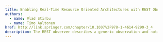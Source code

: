 ```yaml
---
title: Enabling Real-Time Resource Oriented Architectures with REST Observers
authors:
  - name: Vlad Stirbu
  - name: Timo Aaltonen
href: http://link.springer.com/chapter/10.1007%2F978-1-4614-9299-3_4
description: The REST observer describes a generic observation and notification framework that allows web clients to receive real-time events about state changes in resources of interest.
---
```

